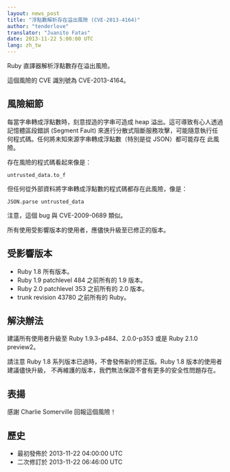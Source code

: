 ```yaml
---
layout: news_post
title: "浮點數解析存在溢出風險 (CVE-2013-4164)"
author: "tenderlove"
translator: "Juanito Fatas"
date: 2013-11-22 5:00:00 UTC
lang: zh_tw
---
```


Ruby 直譯器解析浮點數存在溢出風險。

這個風險的 CVE 識別號為 CVE-2013-4164。

## 風險細節

每當字串轉成浮點數時，刻意捏造的字串可造成 heap 溢出。這可導致有心人透過記憶體區段錯誤 (Segment Fault)
來進行分散式阻斷服務攻擊，可能隨意執行任何程式碼。任何將未知來源字串轉成浮點數（特別是從 JSON）都可能存在
此風險。

存在風險的程式碼看起來像是：

    untrusted_data.to_f

但任何從外部資料將字串轉成浮點數的程式碼都存在此風險，像是：

    JSON.parse untrusted_data

注意，這個 bug 與 CVE-2009-0689 類似。

所有使用受影響版本的使用者，應儘快升級至已修正的版本。

## 受影響版本

* Ruby 1.8 所有版本。
* Ruby 1.9 patchlevel 484 之前所有的 1.9 版本。
* Ruby 2.0 patchlevel 353 之前所有的 2.0 版本。
* trunk revision 43780 之前所有的 Ruby。

## 解決辦法

建議所有使用者升級至 Ruby 1.9.3-p484、2.0.0-p353 或是 Ruby 2.1.0 preview2。

請注意 Ruby 1.8 系列版本已過時，不會發佈新的修正版。Ruby 1.8 版本的使用者建議儘快升級，
不再維護的版本，我們無法保證不會有更多的安全性問題存在。

## 表揚

感謝 Charlie Somerville 回報這個風險！

## 歷史

* 最初發佈於 2013-11-22 04:00:00 UTC
* 二次修訂於 2013-11-22 06:46:00 UTC
